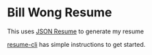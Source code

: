 # Bill Wong Resume

This uses [JSON Resume](https://jsonresume.org/) to generate my resume

[resume-cli](https://github.com/jsonresume/resume-cli#readme) has simple instructions to get started.